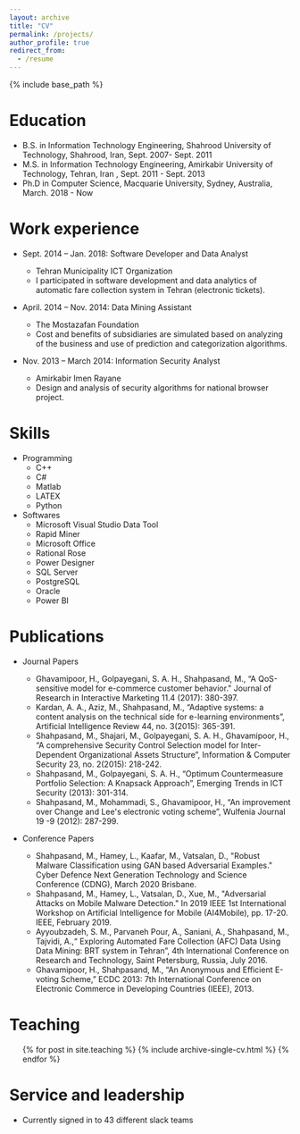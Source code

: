 ```yaml
---
layout: archive
title: "CV"
permalink: /projects/
author_profile: true
redirect_from:
  - /resume
---
```


{% include base_path %}

Education
======
* B.S. in Information Technology Engineering, Shahrood University of Technology, Shahrood, Iran, Sept. 2007- Sept.  2011
* M.S. in Information Technology Engineering, Amirkabir University of Technology, Tehran, Iran , Sept. 2011 - Sept.  2013
* Ph.D in Computer Science, Macquarie University, Sydney, Australia, March.  2018 - Now

Work experience
======
* Sept. 2014 – Jan. 2018: Software Developer and Data Analyst
  * Tehran Municipality ICT Organization 
  * I participated in software development and data analytics of automatic fare collection system in Tehran (electronic tickets).
  

* April. 2014 – Nov. 2014: Data Mining Assistant
  * The Mostazafan Foundation
  * Cost and benefits of subsidiaries are simulated based on analyzing of the business and use of prediction and categorization algorithms.
   
* Nov. 2013 – March 2014: Information Security Analyst
  * Amirkabir Imen Rayane
  * Design and analysis of security algorithms for national browser project.
  
  
Skills
======
* Programming
  * C++ 
  * C# 
  * Matlab 
  * LATEX
  * Python
* Softwares
   * Microsoft Visual Studio Data Tool
   * Rapid Miner
   * Microsoft Office
   * Rational Rose
   * Power Designer
   * SQL Server
   * PostgreSQL
   * Oracle
   * Power BI

Publications
======
* Journal Papers
  * Ghavamipoor, H., Golpayegani, S. A. H., Shahpasand, M., “A QoS-sensitive model for e-commerce customer behavior." Journal of Research in Interactive Marketing 11.4 (2017): 380-397.
  * Kardan, A. A., Aziz, M., Shahpasand, M., “Adaptive systems: a content analysis on the technical side for e-learning environments”, Artificial Intelligence Review 44, no. 3(2015): 365-391.
  * Shahpasand, M., Shajari, M., Golpayegani, S. A. H., Ghavamipoor, H., “A comprehensive Security Control Selection model for Inter-Dependent Organizational Assets Structure”, Information & Computer Security 23, no. 2(2015): 218-242.
  * Shahpasand, M., Golpayegani, S. A. H., “Optimum Countermeasure Portfolio Selection: A Knapsack Approach”, Emerging Trends in ICT Security (2013): 301-314.
  * Shahpasand, M., Mohammadi, S., Ghavamipoor, H., “An improvement over Change and Lee's electronic voting scheme”, Wulfenia Journal 19 -9 (2012): 287-299.
  
* Conference Papers
  * Shahpasand, M., Hamey, L., Kaafar, M., Vatsalan, D., "Robust Malware Classification using GAN based Adversarial Examples." Cyber Defence Next Generation Technology and Science Conference (CDNG), March 2020 Brisbane. 
  * Shahpasand, M., Hamey, L., Vatsalan, D., Xue, M., "Adversarial Attacks on Mobile Malware Detection." In 2019 IEEE 1st International Workshop on Artificial Intelligence for Mobile (AI4Mobile), pp. 17-20. IEEE, February 2019.
  * Ayyoubzadeh, S. M., Parvaneh Pour, A., Saniani, A., Shahpasand, M., Tajvidi, A.,“ Exploring Automated Fare Collection (AFC) Data Using Data Mining: BRT system in Tehran”, 4th International Conference on Research and Technology, Saint Petersburg, Russia, July 2016.
  * Ghavamipoor, H., Shahpasand, M., “An Anonymous and Efficient E-voting Scheme,” ECDC 2013: 7th International Conference on Electronic Commerce in Developing Countries (IEEE), 2013.


  

Teaching
======
  <ul>{% for post in site.teaching %}
    {% include archive-single-cv.html %}
  {% endfor %}</ul>
  
Service and leadership
======
* Currently signed in to 43 different slack teams
